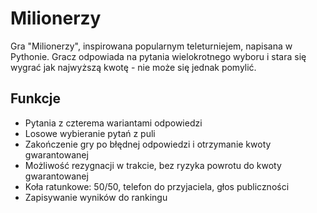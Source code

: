 # Milionerzy 
Gra "Milionerzy", inspirowana popularnym teleturniejem, napisana w Pythonie. Gracz odpowiada na pytania wielokrotnego wyboru i stara się wygrać jak najwyższą kwotę - nie może się jednak pomylić.

## Funkcje
- Pytania z czterema wariantami odpowiedzi
- Losowe wybieranie pytań z puli
- Zakończenie gry po błędnej odpowiedzi i otrzymanie kwoty gwarantowanej
- Możliwość rezygnacji w trakcie, bez ryzyka powrotu do kwoty gwarantowanej
- Koła ratunkowe: 50/50, telefon do przyjaciela, głos publiczności
- Zapisywanie wyników do rankingu

